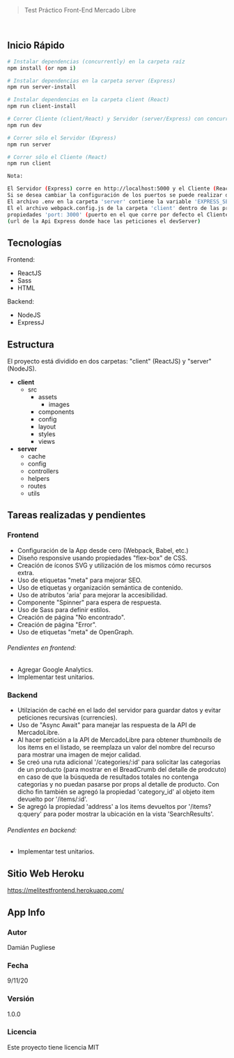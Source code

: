 > Test Práctico Front-End Mercado Libre

&nbsp;  

## Inicio Rápido  

``` bash
# Instalar dependencias (concurrently) en la carpeta raíz
npm install (or npm i)

# Instalar dependencias en la carpeta server (Express)
npm run server-install

# Instalar dependencias en la carpeta client (React)
npm run client-install

# Correr Cliente (client/React) y Servidor (server/Express) con concurrently simultáneamente
npm run dev

# Correr sólo el Servidor (Express) 
npm run server

# Correr sólo el Cliente (React) 
npm run client

Nota:

El Servidor (Express) corre en http://localhost:5000 y el Cliente (React) en http://localhost:3000 por defecto. 
Si se desea cambiar la configuración de los puertos se puede realizar de la siguiente manera:
El archivo .env en la carpeta 'server' contiene la variable 'EXPRESS_SERVER_PORT' (puerto en el que corre el server Express, 5000).
El el archivo webpack.config.js de la carpeta 'client' dentro de las propiedades del objeto de la propiedad 'devServer', hay dos 
propiedades 'port: 3000' (puerto en el que corre por defecto el Cliente) y 'proxy: { "/api": { target: "http://localhost:5000" } }'
(url de la Api Express donde hace las peticiones el devServer)
```

## Tecnologías
Frontend:
- ReactJS
- Sass
- HTML

Backend:
- NodeJS
- ExpressJ

## Estructura
El proyecto está dividido en dos carpetas: "client" (ReactJS) y "server" (NodeJS).

- **client**
  - src
    - assets
      - images
    - components
    - config
    - layout
    - styles
    - views
- **server**
  - cache
  - config
  - controllers 
  - helpers
  - routes
  - utils 

## Tareas realizadas y pendientes 

### Frontend

* Configuración de la App desde cero (Webpack, Babel, etc.)
* Diseño responsive usando propiedades "flex-box" de CSS.
* Creación de íconos SVG y utilización de los mismos cómo recursos extra.
* Uso de etiquetas "meta" para mejorar SEO.
* Uso de etiquetas y organización semántica de contenido.
* Uso de atributos 'aria' para mejorar la accesibilidad.
* Componente "Spinner" para espera de respuesta.
* Uso de Sass para definir estilos.
* Creación de página "No encontrado".
* Creación de página "Error".
* Uso de etiquetas "meta" de OpenGraph.

###### Pendientes en frontend:

* Agregar Google Analytics.
* Implementar test unitarios.

### Backend

* Utilziación de caché en el lado del servidor para guardar datos y evitar peticiones recursivas (currencies).
* Uso de "Async Await" para manejar las respuesta de la API de MercadoLibre.
* Al hacer petición a la API de MercadoLibre para obtener *thumbnails* de los items en el listado, se reemplaza un valor del nombre del recurso para mostrar una imagen de mejor calidad.
* Se creó una ruta adicional '/categories/:id' para solicitar las categorias de un producto (para mostrar en el BreadCrumb del detalle de prodcuto) en caso de que la búsqueda de resultados totales no contenga categorias y no puedan pasarse por props al detalle de producto. Con dicho fin también se agregó la propiedad 'category_id' al objeto item devuelto por '/items/:id'.
* Se agregó la propiedad 'address' a los items devueltos por '/items?q:query' para poder mostrar la ubicación en la vista 'SearchResults'. 

###### Pendientes en backend:
* Implementar test unitarios. 

## Sitio Web Heroku

https://melitestfrontend.herokuapp.com/

## App Info

### Autor

Damián Pugliese

### Fecha

9/11/20

### Versión

1.0.0

### Licencia

Este proyecto tiene licencia MIT

